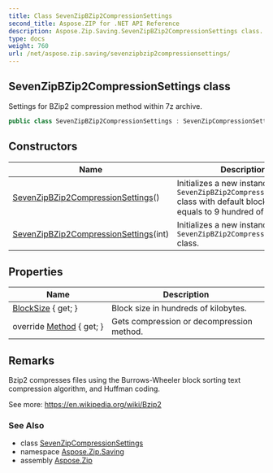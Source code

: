 ```yaml
---
title: Class SevenZipBZip2CompressionSettings
second_title: Aspose.ZIP for .NET API Reference
description: Aspose.Zip.Saving.SevenZipBZip2CompressionSettings class. Settings for BZip2 compression method within 7z archive
type: docs
weight: 760
url: /net/aspose.zip.saving/sevenzipbzip2compressionsettings/
---
```

## SevenZipBZip2CompressionSettings class

Settings for BZip2 compression method within 7z archive.

```csharp
public class SevenZipBZip2CompressionSettings : SevenZipCompressionSettings
```

## Constructors

| Name | Description |
| --- | --- |
| [SevenZipBZip2CompressionSettings](sevenzipbzip2compressionsettings/#constructor)() | Initializes a new instance of the `SevenZipBZip2CompressionSettings` class with default block size, equals to 9 hundred of kilobytes. |
| [SevenZipBZip2CompressionSettings](sevenzipbzip2compressionsettings/#constructor_1)(int) | Initializes a new instance of the `SevenZipBZip2CompressionSettings` class. |

## Properties

| Name | Description |
| --- | --- |
| [BlockSize](../../aspose.zip.saving/sevenzipbzip2compressionsettings/blocksize/) { get; } | Block size in hundreds of kilobytes. |
| override [Method](../../aspose.zip.saving/sevenzipbzip2compressionsettings/method/) { get; } | Gets compression or decompression method. |

## Remarks

Bzip2 compresses files using the Burrows-Wheeler block sorting text compression algorithm, and Huffman coding.

See more: https://en.wikipedia.org/wiki/Bzip2

### See Also

* class [SevenZipCompressionSettings](../sevenzipcompressionsettings/)
* namespace [Aspose.Zip.Saving](../../aspose.zip.saving/)
* assembly [Aspose.Zip](../../)


